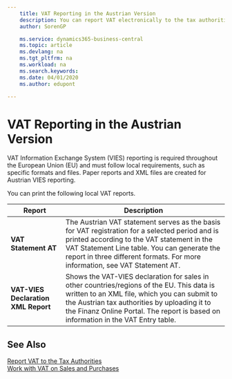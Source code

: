 ```yaml
---
    title: VAT Reporting in the Austrian Version
    description: You can report VAT electronically to the tax authorities in the Austrian version.
    author: SorenGP

    ms.service: dynamics365-business-central
    ms.topic: article
    ms.devlang: na
    ms.tgt_pltfrm: na
    ms.workload: na
    ms.search.keywords:
    ms.date: 04/01/2020
    ms.author: edupont

---
```

# VAT Reporting in the Austrian Version

VAT Information Exchange System (VIES) reporting is required throughout the European Union (EU) and must follow local requirements, such as specific formats and files. Paper reports and XML files are created for Austrian VIES reporting.

You can print the following local VAT reports.  

|Report|Description|  
|------------|---------------------------------------|  
|**VAT Statement AT**|The Austrian VAT statement serves as the basis for VAT registration for a selected period and is printed according to the VAT statement in the VAT Statement Line table. You can generate the report in three different formats. For more information, see VAT Statement AT.|  
|**VAT-VIES Declaration XML Report**|Shows the VAT-VIES declaration for sales in other countries/regions of the EU. This data is written to an XML file, which you can submit to the Austrian tax authorities by uploading it to the Finanz Online Portal. The report is based on information in the VAT Entry table.|  

## See Also  
[Report VAT to the Tax Authorities](../../finance-how-report-vat.md)  
[Work with VAT on Sales and Purchases](../../finance-work-with-vat.md)
